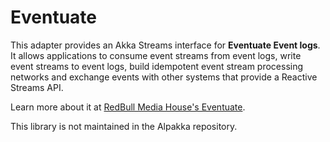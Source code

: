 # Eventuate

This adapter provides an Akka Streams interface for **Eventuate Event logs**. It allows applications to consume event streams from event logs, write event streams to event logs, build idempotent event stream processing networks and exchange events with other systems that provide a Reactive Streams API.

Learn more about it at [RedBull Media House's Eventuate](rbmhtechnology.github.io/eventuate/adapters/stream.html).

This library is not maintained in the Alpakka repository.

